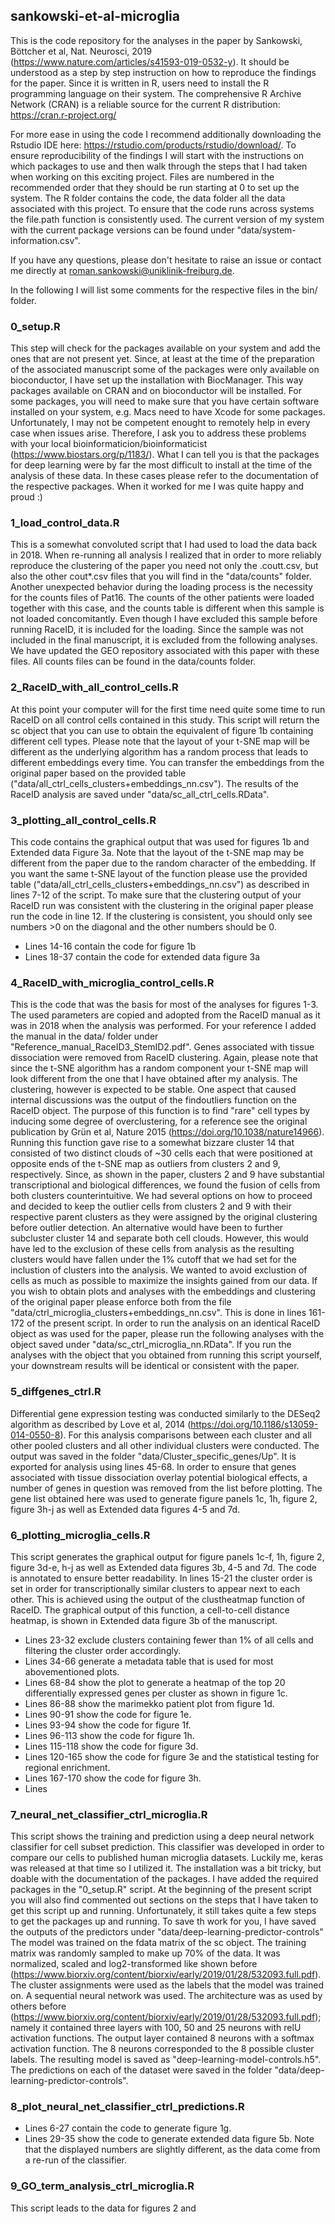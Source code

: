 ## sankowski-et-al-microglia
This is the code repository for the analyses in the paper by Sankowski, Böttcher et al, Nat. Neurosci, 2019 (https://www.nature.com/articles/s41593-019-0532-y). It should be understood as a step by step instruction on how to reproduce the findings for the paper. Since it is written in R, users need to install the R programming language on their system. The comprehensive R Archive Network (CRAN) is a reliable source for the current R distribution: https://cran.r-project.org/

For more ease in using the code I recommend additionally downloading the Rstudio IDE here: https://rstudio.com/products/rstudio/download/. To ensure reproducibility of the findings I will start with the instructions on which packages to use and then walk through the steps that I had taken when working on this exciting project. Files are numbered in the recommended order that they should be run starting at 0 to set up the system. The R folder contains the code, the data folder all the data associated with this project. To ensure that the code runs across systems the file.path function is consistently used. The current version of my system with the current package versions can be found under "data/system-information.csv".

If you have any questions, please don't hesitate to raise an issue or contact me directly at roman.sankowski@uniklinik-freiburg.de.

In the following I will list some comments for the respective files in the bin/ folder.

### 0_setup.R
This step will check for the packages available on your system and add the ones that are not present yet. Since, at least at the time of the preparation of the associated manuscript some of the packages were only available on bioconductor, I have set up the installation with BiocManager. This way packages available on CRAN and on bioconductor will be installed. For some packages, you will need to make sure that you have certain software installed on your system, e.g. Macs need to have Xcode for some packages. Unfortunately, I may not be competent enought to remotely help in every case when issues arise. Therefore, I ask you to address these problems with your local bioinformaticion/bioinformaticist (https://www.biostars.org/p/1183/).
What I can tell you is that the packages for deep learning were by far the most difficult to install at the time of the analysis of these data. In these cases please refer to the documentation of the respective packages. When it worked for me I was quite happy and proud :)

### 1_load_control_data.R
This is a somewhat convoluted script that I had used to load the data back in 2018. When re-running all analysis I realized that in order to more reliably reproduce the clustering of the paper you need not only the .coutt.csv, but also the other cout*.csv files that you will find in the "data/counts" folder. Another unexpected behavior during the loading process is the necessity for the counts files of Pat16. The counts of the other patients were loaded together with this case, and the counts table is different when this sample is not loaded concomitantly. Even though I have excluded this sample before running RaceID, it is included for the loading. Since the sample was not included in the final manuscript, it is excluded from the following analyses. We have updated the GEO repository associated with this paper with these files. All counts files can be found in the data/counts folder. 

### 2_RaceID_with_all_control_cells.R
At this point your computer will for the first time need quite some time to run RaceID on all control cells contained in this study. This script will return the sc object that you can use to obtain the equivalent of figure 1b containing different cell types. Please note that the layout of your t-SNE map will be different as the underlying algorithm has a random process that leads to different embeddings every time. You can transfer the embeddings from the original paper based on the provided table ("data/all_ctrl_cells_clusters+embeddings_nn.csv"). The results of the RaceID analysis are saved under "data/sc_all_ctrl_cells.RData".

### 3_plotting_all_control_cells.R
This code contains the graphical output that was used for figures 1b and Extended data Figure 3a. Note that the layout of the t-SNE map may be different from the paper due to the random character of the embedding. If you want the same t-SNE layout of the function please use the provided table ("data/all_ctrl_cells_clusters+embeddings_nn.csv") as described in lines 7-12 of the script. To make sure that the clustering output of your RaceID run was consistent with the clustering in the original paper please run the code in line 12. If the clustering is consistent, you should only see numbers >0 on the diagonal and the other numbers should be 0. 
- Lines 14-16 contain the code for figure 1b
- Lines 18-37 contain the code for extended data figure 3a

### 4_RaceID_with_microglia_control_cells.R
This is the code that was the basis for most of the analyses for figures 1-3. The used parameters are copied and adopted from the RaceID manual as it was in 2018 when the analysis was performed. For your reference I added the manual in the data/ folder under "Reference_manual_RaceID3_StemID2.pdf". Genes associated with tissue dissociation were removed from RaceID clustering. Again, please note that since the t-SNE algorithm has a random component your t-SNE map will look different from the one that I have obtained after my analysis. The clustering, however is expected to be stable. One aspect that caused internal discussions was the output of the findoutliers function on the RaceID object. The purpose of this function is to find "rare" cell types by inducing some degree of overclustering, for a reference see the original publication by Grün et al, Nature 2015 (https://doi.org/10.1038/nature14966). Running this function gave rise to a somewhat bizzare cluster 14 that consisted of two distinct clouds of ~30 cells each that were positioned at opposite ends of the t-SNE map as outliers from clusters 2 and 9, respectively. Since, as shown in the paper, clusters 2 and 9 have substantial transcriptional and biological differences, we found the fusion of cells from both clusters counterintuitive. We had several options on how to proceed and decided to keep the outlier cells from clusters 2 and 9 with their respective parent clusters as they were assigned by the original clustering before outlier detection. An alternative would have been to further subcluster cluster 14 and separate both cell clouds. However, this would have led to the exclusion of these cells from analysis as the resulting clusters would have fallen under the 1% cutoff that we had set for the inclustion of clusters into the analysis. We wanted to avoid exclustion of cells as much as possible to maximize the insights gained from our data. 
If you wish to obtain plots and analyses with the embeddings and clustering of the original paper please enforce both from the file "data/ctrl_microglia_clusters+embeddings_nn.csv". This is done in lines 161-172 of the present script. In order to run the analysis on an identical RaceID object as was used for the paper, please run the following analyses with the object saved under "data/sc_ctrl_microglia_nn.RData". If you run the analyses with the object that you obtained from running this script yourself, your downstream results will be identical or consistent with the paper. 

### 5_diffgenes_ctrl.R
Differential gene expression testing was conducted similarly to the DESeq2 algorithm as described by Love et al, 2014 (https://doi.org/10.1186/s13059-014-0550-8). For this analysis comparisons between each cluster and all other pooled clusters and all other individual clusters were conducted. The output was saved in the folder "data/Cluster_specific_genes/Up". It is exported for analysis using lines 45-68. In order to ensure that genes associated with tissue dissociation overlay potential biological effects, a number of genes in question was removed from the list before plotting. The gene list obtained here was used to generate figure panels 1c, 1h, figure 2, figure 3h-j as well as Extended data figures 4-5 and 7d.

### 6_plotting_microglia_cells.R
This script generates the graphical output for figure panels 1c-f, 1h, figure 2, figure 3d-e, h-j as well as Extended data figures 3b, 4-5 and 7d. The code is annotated to ensure better readability. In lines 15-21 the cluster order is set in order for transcriptionally similar clusters to appear next to each other. This is achieved using the output of the clustheatmap function of RaceID. The graphical output of this function, a cell-to-cell distance heatmap, is shown in Extended data figure 3b of the manuscript. 
- Lines 23-32 exclude clusters containing fewer than 1% of all cells and filtering the cluster order accordingly. 
- Lines 34-66 generate a metadata table that is used for most abovementioned plots. 
- Lines 68-84 show the plot to generate a heatmap of the top 20 differentially expressed genes per cluster as shown in figure 1c. 
- Lines 86-88 show the marimekko patient plot from figure 1d. 
- Lines 90-91 show the code for figure 1e. 
- Lines 93-94 show the code for figure 1f. 
- Lines 96-113 show the code for figure 1h. 
- Lines 115-118 show the code for figure 3d.
- Lines 120-165 show the code for figure 3e and the statistical testing for regional enrichment.
- Lines 167-170 show the code for figure 3h.
- Lines 

### 7_neural_net_classifier_ctrl_microglia.R
This script shows the training and prediction using a deep neural network classifier for cell subset prediction. This classifier was developed in order to compare our cells to published human microglia datasets. Luckily me, keras was released at that time so I utilized it. The installation was a bit tricky, but doable with the documentation of the packages. I have added the required packages in the "0_setup.R" script. At the beginning of the present script you will also find commented out sections on the steps that I have taken to get this script up and running. Unfortunately, it still takes quite a few steps to get the packages up and running. To save th work for you, I have saved the outputs of the predictors under "data/deep-learning-predictor-controls"
The model was trained on the fdata matrix of the sc object. The training matrix was randomly sampled to make up 70% of the data. It was normalized, scaled and log2-transformed like shown before (https://www.biorxiv.org/content/biorxiv/early/2019/01/28/532093.full.pdf). The cluster assignments were used as the labels that the model was trained on. A sequential neural network was used. The architecture was as used by others before (https://www.biorxiv.org/content/biorxiv/early/2019/01/28/532093.full.pdf); namely it contained three layers with 100, 50 and 25 neurons with relU activation functions. The output layer contained 8 neurons with a softmax activation function. The 8 neurons corresponded to the 8 possible cluster labels. The resulting model is saved as "deep-learning-model-controls.h5". The predictions on each of the dataset were saved in the folder "data/deep-learning-predictor-controls".

### 8_plot_neural_net_classifier_ctrl_predictions.R
- Lines 6-27 contain the code to generate figure 1g.
- Lines 29-35 show the code to generate extended data figure 5b. Note that the displayed numbers are slightly different, as the data come from a re-run of the classifier.

### 9_GO_term_analysis_ctrl_microglia.R
This script leads to the data for figures 2 and 

